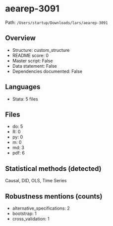 # aearep-3091

Path: `/Users/startup/Downloads/lars/aearep-3091`

## Overview
- Structure: custom_structure
- README score: 0
- Master script: False
- Data statement: False
- Dependencies documented: False

## Languages
- Stata: 5 files

## Files
- do: 5
- R: 0
- py: 0
- m: 0
- md: 3
- pdf: 6

## Statistical methods (detected)
Causal, DID, OLS, Time Series

## Robustness mentions (counts)
- alternative_specifications: 2
- bootstrap: 1
- cross_validation: 1